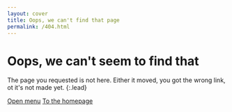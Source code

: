 ```yaml
---
layout: cover
title: Oops, we can't find that page
permalink: /404.html
---
```

<div class="cover-body" markdown="1">
<h1 class="cover-heading" id="title">Oops, we can't seem to find that</h1>
The page you requested is not here. Either it moved, you got the wrong link, ot it's not made yet.
{:.lead}

<a href='#hamburger' class="btn btn-lg btn-info mt-4 oc-toggle left">Open menu</a>
<a href='/' class="btn btn-lg btn-primary mt-4">To the homepage</a>
